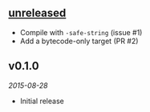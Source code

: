 ## [unreleased]

- Compile with `-safe-string` (issue #1)
- Add a bytecode-only target (PR #2)

## v0.1.0

*2015-08-28*

- Initial release

[unreleased]: https://github.com/cryptosense/enumerators/compare/v0.1.0...master

